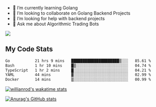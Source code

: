 
- 🌱 I’m currently learning Golang
- 👯 I’m looking to collaborate on Golang Backend Projects
- 🤔 I’m looking for help with backend projects
- 💬 Ask me about Algorithmic Trading Bots

![](https://github-profile-trophy.vercel.app/?username=kevinbarrero)

## My Code Stats

<!--START_SECTION:waka-->

```txt
Go           21 hrs 9 mins   █████████████████████▒░░░   85.61 %
Bash         1 hr 10 mins    █▒░░░░░░░░░░░░░░░░░░░░░░░   04.74 %
TypeScript   1 hr 2 mins     █░░░░░░░░░░░░░░░░░░░░░░░░   04.21 %
YAML         44 mins         ▓░░░░░░░░░░░░░░░░░░░░░░░░   02.99 %
Docker       14 mins         ▒░░░░░░░░░░░░░░░░░░░░░░░░   00.99 %
```

<!--END_SECTION:waka-->

[![willianrod's wakatime stats](https://github-readme-stats.vercel.app/api/wakatime?username=holdandup&layout=compact&theme=react&custom_title=Wakatime%20All%20Time%20Stats&langs_count=8)](https://github.com/anuraghazra/github-readme-stats)

[![Anurag's GitHub stats](https://github-readme-stats.vercel.app/api?username=Kevinbarrero)](https://github.com/anuraghazra/github-readme-stats)




